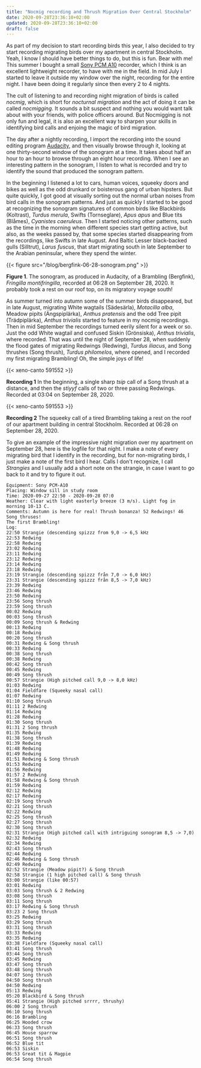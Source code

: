 ```yaml
---
title: "Nocmig recording and Thrush Migration Over Central Stockholm"
date: 2020-09-28T23:36:10+02:00
updated: 2020-09-28T23:36:10+02:00
draft: false
---
```


As part of my decision to start recording birds this year, I also decided to try
start recording migrating birds over my apartment in central Stockholm. Yeah, I
know I should have better things to do, but this is fun. Bear with me! This
summer I bought a small [Sony PCM A10](https://www.sony.co.uk/electronics/voice-recorders/pcm-a10)
recorder, which I think is an excellent lightweight recorder, to have with me
in the field. In mid July I started to leave it outside my window over the night,
recording for the entire night. I have been doing it regularly since then every 2
to 4 nights.

The cult of listening to and recording night migration of birds is called
_nocmig_, which is short for _nocturnal migration_ and the act of doing it
can be called _nocmigging_. It sounds a bit suspect and nothing you would want
talk about with your friends, with police officers around. But Nocmigging is
not only fun and legal, it is also an excellent way to sharpen your skills in
identifying bird calls and enjoing the magic of bird migration.

The day after a nightly recording, I import the recording into the sound
editing program [Audacity](https://www.audacityteam.org/), and then visually
browse through it, looking at one thirty-second window of the sonogram at a
time. It takes about half an hour to an hour to browse through an eight hour
recording. When I see an interesting pattern in the sonogram, I listen to what
is recorded and try to identify the sound that produced the sonogram pattern.

In the beginning I listened a lot to cars, human voices, squeeky doors and bikes
as well as the odd drunkard or boisterous gang of urban hipsters. But quite
quickly, I got good at visually sorting out the normal urban noises from bird
calls in the sonogram patterns. And just as quickly I started to be good at
recognizing the sonogram signatures of common birds like Blackbirds (Koltrast),
_Turdus merula_, Swifts (Tornseglare), _Apus apus_ and Blue tits (Blåmes),
_Cyanistes caeruleus_. Then I started noticing other patterns, such as the time
in the morning when different species start getting active, but also, as the
weeks passed by, that some species started disappearing from the recordings,
like Swifts in late August. And Baltic Lesser black-backed gulls (Silltrut),
_Larus fuscus_, that start migrating south in late September to the Arabian
peninsular, where they spend the winter.

{{< figure src="/blog/bergfink-06-28-sonogram.png" >}}

**Figure 1**. The sonogram, as produced in Audacity, of a Brambling (Bergfink),
_Fringilla montifringilla_, recorded at 06:28 on September 28, 2020. It probably
took a rest on our roof top, on its migratory voyage south!

As summer turned into autumn some of the summer birds disappeared, but in late
August, migrating White wagtails (Sädesärla), _Motacilla alba_, Meadow pipits
(Ängspiplärka), _Anthus pratensis_ and the odd Tree pipit (Trädpiplärka), _Anthus
trivialis_ started to feature in my nocmig recordings. Then in mid September the
recordings turned eerily silent for a week or so. Just the odd White wagtail and
confused Siskin (Grönsiska), _Anthus trivialis_, where recorded. That was until
the night of September 28, when suddenly the flood gates of migrating Redwings
(Redwing), _Turdus iliacus_, and Song thrushes (Song thrush), _Turdus
philomelos_, where opened, and I recorded my first migrating Brambling! Oh, the
simple joys of life!

{{< xeno-canto 591552 >}}

**Recording 1** In the beginning, a single sharp _tsip_ call of a Song thrush
at a distance, and then the _stiyyf_ calls of two or three passing Redwings.
Recorded at 03:04 on September 28, 2020.

{{< xeno-canto 591553 >}}

**Recording 2** The squeeky call of a tired Brambling taking a rest on the roof
of our apartment building in central Stockholm. Recorded at 06:28 on September
28, 2020.

To give an example of the impressive night migration over my apartment on
September 28, here is the logfile for that night. I make a note of every migrating
bird that I identify in the recording, but for non-migrating birds, I just make
a note of the first bird I hear. Calls I don't recognize, I call _Strangies_ and
I usually add a short note on the strangie, in case I want to go back to it and
try to figure it out.

```
Equipment: Sony PCM-A10
Placing: Window sill in study room
Time: 2020-09-27 22:50 - 2020-09-28 07:0
Weather: Clear with light easterly breeze (3 m/s). Light fog in morning 10-13 C.
Comments: Autumn is here for real! Thrush bonanza! 52 Redwings! 46 Song thruses!
The first Brambling!
Log:
22:50 Strangie (descending spizzz from 9,0 -> 6,5 kHz
22:53 Redwing
22:58 Redwing
23:02 Redwing
23:11 Redwing
23:12 Redwing
23:14 Redwing
23:18 Redwing
23:19 Strangie (descending spizzz från 7,0 -> 6,0 kHz)
23:31 Strangie (descending spizzz från 8,5 -> 7,0 kHz)
23:39 Redwing
23:46 Redwing
23:50 Redwing
23:56 Song thrush
23:59 Song thrush
00:02 Redwing
00:03 Song thrush
00:09 Song thrush & Redwing
00:13 Redwing
00:18 Redwing
00:20 Song thrush
00:31 Redwing & Song thrush
00:33 Redwing
00:38 Song thrush
00:38 Redwing
00:42 Song thrush
00:45 Redwing
00:49 Song thrush
00:57 Strangie (High pitched call 9,0 -> 8,0 kHz)
01:03 Redwing
01:04 Fieldfare (Squeeky nasal call)
01:07 Redwing
01:10 Song thrush
01:11 2 Redwing
01:14 Redwing
01:28 Redwing
01:30 Song thrush
01:31 2 Song thrush
01:35 Redwing
01:38 Song thrush
01:39 Redwing
01:48 Redwing
01:49 Redwing
01:51 Redwing & Song thrush
01:53 Redwing
01:56 Redwing
01:57 2 Redwing
01:58 Redwing & Song thrush
01:59 Redwing
02:12 Redwing
02:17 Redwing
02:19 Song thrush
02:21 Song thrush
02:22 Redwing
02:25 Song thrush
02:27 Song thrush
02:30 Song thrush
02:31 Strangie (High pitched call with intriguing sonogram 8,5 -> 7,0)
02:32 Redwing
02:34 Redwing
02:43 Song thrush
02:44 Redwing
02:46 Redwing & Song thrush
02:49 Redwing
02:52 Strangie (Meadow pipit?) & Song thrush
02:58 Strangie (1 high pitched call) & Song thrush
03:00 Strangie (like 00:57)
03:01 Redwing
03:03 Song thrush & 2 Redwing
03:08 Song thrush
03:11 Song thrush
03:17 Redwing & Song thrush
03:23 2 Song thrush
03:25 Redwing
03:29 Song thrush
03:31 Song thrush
03:33 Redwing
03:35 Redwing
03:38 Fieldfare (Squeeky nasal call)
03:41 Song thrush
03:44 Song thrush
03:45 Redwing
03:47 Song thrush
03:48 Song thrush
04:07 Song thrush
04:50 Song thrush
04:50 Redwing
05:13 Redwing
05:20 Blackbird & Song thrush
05:41 Strangie (High pitched srrrr, thrushy)
06:00 2 Song thrush
06:10 Song thrush
06:16 Brambling
06:25 Hooded crow
06:33 Song thrush
06:45 House sparrow
06:51 Song thrush
06:52 Blue tit
06:53 Siskin
06:53 Great tit & Magpie
06:54 Song thrush
```

